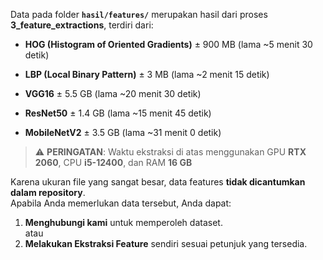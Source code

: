 Data pada folder **`hasil/features/`** merupakan hasil dari proses **3_feature_extractions**, terdiri dari:  
- **HOG (Histogram of Oriented Gradients)**  ± 900 MB (lama ~5 menit 30 detik)  
- **LBP (Local Binary Pattern)**             ± 3 MB   (lama ~2 menit 15 detik)  

- **VGG16**                                  ± 5.5 GB (lama ~20 menit 30 detik)  
- **ResNet50**                               ± 1.4 GB (lama ~15 menit 45 detik)  
- **MobileNetV2**                            ± 3.5 GB (lama ~31 menit 0 detik)    
> ⚠️ **PERINGATAN**: Waktu ekstraksi di atas menggunakan GPU **RTX 2060**, CPU **i5-12400**, dan RAM **16 GB**

Karena ukuran file yang sangat besar, data features **tidak dicantumkan dalam repository**.  
Apabila Anda memerlukan data tersebut, Anda dapat:  
1. **Menghubungi kami** untuk memperoleh dataset.  
atau
2. **Melakukan Ekstraksi Feature** sendiri sesuai petunjuk yang tersedia.  
